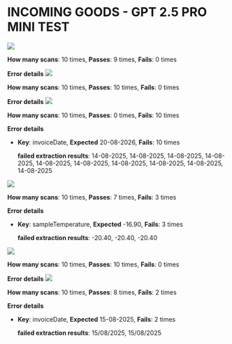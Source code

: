 # INCOMING GOODS - GPT 2.5 PRO MINI TEST
![](https://prd-assets.didge.io/campro/68ba1c877cd46a28d5d318e9/tx14d6njzznfaru512pr)

**How many scans**: 10 times,
**Passes**: 9 times,
**Fails**: 0 times

**Error details**
![](https://prd-assets.didge.io/campro/68ba1c877cd46a28d5d318e9/sm8fnuqd2yqk50ru8fax8)

**How many scans**: 10 times,
**Passes**: 10 times,
**Fails**: 0 times

**Error details**
![](https://prd-assets.didge.io/campro/68ba1c877cd46a28d5d318e9/noqmfizenwcjffffu6xie)

**How many scans**: 10 times,
**Passes**: 0 times,
**Fails**: 10 times

**Error details**
- **Key**: invoiceDate,
  **Expected** 20-08-2026,
  **Fails**: 10 times

  **failed extraction results**: 14-08-2025, 14-08-2025, 14-08-2025, 14-08-2025, 14-08-2025, 14-08-2025, 14-08-2025, 14-08-2025, 14-08-2025, 14-08-2025

![](https://prd-assets.didge.io/campro/68ba1c877cd46a28d5d318e9/uj4vemytdlclx96rjznysq)

**How many scans**: 10 times,
**Passes**: 7 times,
**Fails**: 3 times

**Error details**
- **Key**: sampleTemperature,
  **Expected** -16.90,
  **Fails**: 3 times

  **failed extraction results**: -20.40, -20.40, -20.40

![](https://prd-assets.didge.io/campro/68ba1c877cd46a28d5d318e9/f4835d068b9c67fd53f3127b2c93d236e40d304c)

**How many scans**: 10 times,
**Passes**: 10 times,
**Fails**: 0 times

**Error details**
![](https://prd-assets.didge.io/campro/68ba1c877cd46a28d5d318e9/f9ba0c0e732e84718b065e411cb7c6178c7181d6)

**How many scans**: 10 times,
**Passes**: 8 times,
**Fails**: 2 times

**Error details**
- **Key**: invoiceDate,
  **Expected** 15-08-2025,
  **Fails**: 2 times

  **failed extraction results**: 15/08/2025, 15/08/2025


